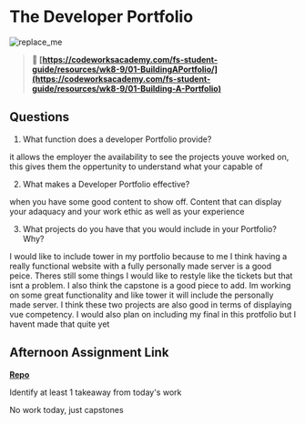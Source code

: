 # The Developer Portfolio

![replace_me](https://codeworks.blob.core.windows.net/public/assets/img/illustrations/placeholder.svg)

> **📖 [https://codeworksacademy.com/fs-student-guide/resources/wk8-9/01-BuildingAPortfolio/](https://codeworksacademy.com/fs-student-guide/resources/wk8-9/01-Building-A-Portfolio)**

## Questions

1. What function does a developer Portfolio provide?

it allows the employer the availability to see the projects youve worked on, this gives them the oppertunity to understand what your capable of

2. What makes a Developer Portfolio effective?

when you have some good content to show off. Content that can display your adaquacy and your work ethic as well as your experience

3. What projects do you have that you would include in your Portfolio? Why?

I would like to include tower in my portfolio because to me I think having a really functional website with a fully personally made server is a good peice. Theres still some things I would like to restyle like the tickets but that isnt a problem. I also think the capstone is a good piece to add. Im working on some great functionality and like tower it will include the personally made server. I think these two projects are also good in terms of displaying vue competency. I would also plan on including my final in this protfolio but I havent made that quite yet

## Afternoon Assignment Link

**[Repo](https://github.com/Tmontandon/<ASSIGNMENT_REPO>)**

Identify at least 1 takeaway from today's work

No work today, just capstones
